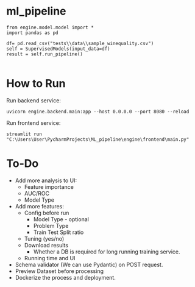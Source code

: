 # ml_pipeline

```angular2html
from engine.model.model import *
import pandas as pd

df= pd.read_csv("tests\\data\\sample_winequality.csv")
self = SupervisedModels(input_data=df)
result = self.run_pipeline()


```

# How to Run
Run backend service: 
```angular2html
uvicorn engine.backend.main:app --host 0.0.0.0 --port 8080 --reload
```
Run frontend service:
```angular2html
streamlit run "C:\Users\User\PycharmProjects\ML_pipeline\engine\frontend\main.py"
```

# To-Do
* Add more analysis to UI:
  * Feature importance
  * AUC/ROC
  * Model Type
* Add more features:
  * Config before run
    * Model Type - optional
    * Problem Type
    * Train Test Split ratio
  * Tuning (yes/no)
  * Download results
    * Whether a DB is required for long running training service.
  * Running time and UI
* Schema validator (We can use Pydantic) on POST request.
* Preview Dataset before processing
* Dockerize the process and deployment.